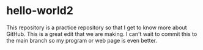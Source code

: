 # hello-world2
This repository is a practice repository so that I get to know more about GitHub.
This is a great edit that we are making. I can't wait to commit this to the main branch
so my program or web page is even better.
